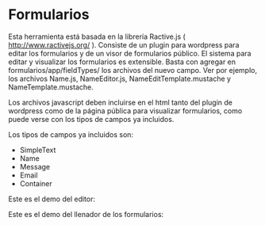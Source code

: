 Formularios
===========

Esta herramienta está basada en la librería Ractive.js ( http://www.ractivejs.org/ ). Consiste de un plugin para wordpress para editar los formularios y de un visor de formularios público. El sistema para editar y visualizar los formularios es extensible. Basta con agregar en formularios/app/fieldTypes/ los archivos del nuevo campo. Ver por ejemplo, los archivos Name.js, NameEditor.js, NameEditTemplate.mustache y NameTemplate.mustache.

Los archivos javascript deben incluirse en el html tanto del plugin de wordpress como de la página pública para visualizar formularios, como puede verse con los tipos de campos ya incluidos. 

Los tipos de campos ya incluidos son:

- SimpleText
- Name
- Message
- Email
- Container

Este es el demo del editor:

Este es el demo del llenador de los formularios: 
